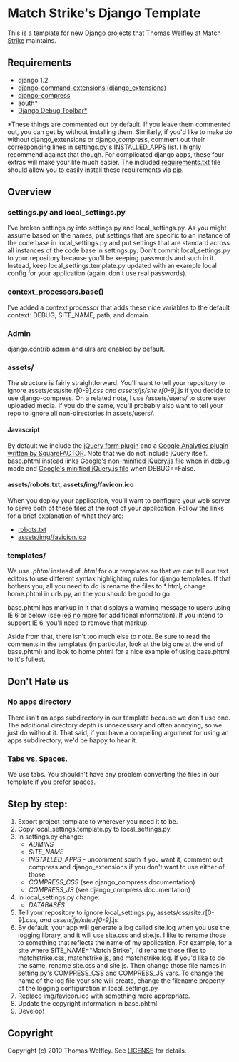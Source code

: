 # Match Strike's Django Template
This is a template for new Django projects that [Thomas Welfley](http://cyproject.net/) at [Match Strike](http://matchstrike.net/) maintains.

## Requirements
* django 1.2
* [django-command-extensions (django_extensions)](http://code.google.com/p/django-command-extensions/)
* [django-compress](http://south.aeracode.org/)
* [south*](http://south.aeracode.org/)
* [Django Debug Toolbar*](http://github.com/robhudson/django-debug-toolbar)

*These things are commented out by default. If you leave them commented out, you can get by without installing them. Similarly, if you'd like to make do without django_extensions or django_compress, comment out their corresponding lines in settings.py's INSTALLED_APPS list. I highly recommend against that though. For complicated django apps, these four extras will make your life much easier. The included [requirements.txt](http://github.com/thomasw/matchstrike_django/blob/master/project_template/requirements.txt) file should allow you to easily install these requirements via [pip](http://pypi.python.org/pypi/pip).

## Overview
### settings.py and local_settings.py
I've broken settings.py into settings.py and local_settings.py. As you might assume based on the names, put settings that are specific to an instance of the code base in local_settings.py and put settings that are standard across all instances of the code base in settings.py. Don't commit local_settings.py to your repository because you'll be keeping passwords and such in it. Instead, keep local_settings.template.py updated with an example local config for your application (again, don't use real passwords).

### context_processors.base()
I've added a context processor that adds these nice variables to the default context: DEBUG, SITE_NAME, path, and domain.

### Admin
django.contrib.admin and ulrs are enabled by default.

### assets/
The structure is fairly straightforward. You'll want to tell your repository to ignore assets/css/site.r[0-9]*.css and assets/js/site.r[0-9]*.js if you decide to use django-compress. On a related note, I use /assets/users/ to store user uploaded media. If you do the same, you'll probably also want to tell your repo to ignore all non-directories in assets/users/.

#### Javascript
By default we include the [jQuery form plugin](http://github.com/malsup/form) and a [Google Analytics plugin written by SquareFACTOR](http://squarefactor.com/words/2009/feb/13/google-analytics-jquery-plugin/). Note that we do not include jQuery itself. base.phtml instead links [Google's non-minified jQuery.js file](http://ajax.googleapis.com/ajax/libs/jquery/1.4.1/jquery.js) when in debug mode and [Google's minified jQuery.js file](http://ajax.googleapis.com/ajax/libs/jquery/1.4.1/jquery.min.js) when DEBUG==False.

#### assets/robots.txt, assets/img/favicon.ico
When you deploy your application, you'll want to configure your web server to serve both of these files at the root of your application. Follow the links for a brief explanation of what they are:

* [robots.txt](http://en.wikipedia.org/wiki/Robots_exclusion_standard)
* [assets/img/favicion.ico](http://en.wikipedia.org/wiki/Favicon)

### templates/
We use *.phtml* instead of *.html* for our templates so that we can tell our text editors to use different syntax highlighting rules for django templates. If that bothers you, all you need to do is rename the files to *.html, change home.phtml in urls.py, an the you should be good to go.

base.phtml has markup in it that displays a warning message to users using IE 6 or below (see [ie6 no more](http://www.ie6nomore.com/) for additional information). If you intend to support IE 6, you'll need to remove that markup.

Aside from that, there isn't too much else to note. Be sure to read the comments in the templates (in particular, look at the big one at the end of base.phtml) and look to home.phtml for a nice example of using base.phtml to it's fullest.

## Don't Hate us
### No apps directory
There isn't an apps subdirectory in our template because we don't use one. The additional directory depth is unnecessary and often annoying, so we just do without it. That said, if you have a compelling argument for using an apps subdirectory, we'd be happy to hear it.

### Tabs vs. Spaces.
We use tabs. You shouldn't have any problem converting the files in our template if you prefer spaces.

## Step by step:
1. Export project_template to wherever you need it to be.
2. Copy local_settings.template.py to local_settings.py.
3. In settings.py change:
	* *ADMINS*
	* *SITE_NAME*
	* *INSTALLED_APPS* - uncomment south if you want it, comment out compress and	django_extensions if you don't want to use either of those.
	* *COMPRESS_CSS* (see django_compress documentation)
	* *COMPRESS_JS* (see django_compress documentation)
4. In local_settings.py change:
	* *DATABASES*
5. Tell your repository to ignore local_settings.py, assets/css/site.r[0-9]*.css, and assets/js/site.r[0-9]*.js
6. By default, your app will generate a log called site.log when you use the logging library, and it will use site.css and site.js. I like to rename those to something that reflects the name of my application. For example, for a site where SITE_NAME="Match Strike", I'd rename those files to matchstrike.css, matchstrike.js, and matchstrike.log. If you'd like to do the same, rename site.css and site.js. Then change those file names in setting.py's COMPRESS_CSS and COMPRESS_JS vars. To change the name of the log file your site will create, change the filename property of the logging configuration in local_settings.py
7. Replace img/favicon.ico with something more appropriate.
8. Update the copyright information in base.phtml
9. Develop!

## Copyright
Copyright (c) 2010 Thomas Welfley. See [LICENSE](http://github.com/thomasw/matchstrike_django/blob/master/LICENSE) for details.